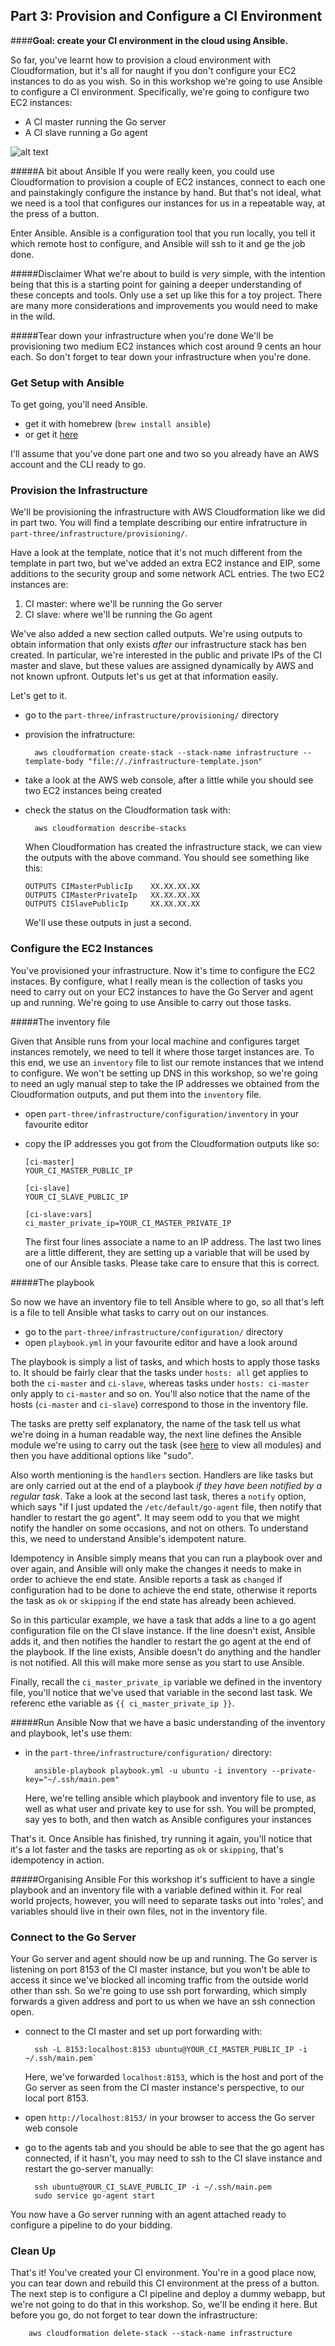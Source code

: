 ## Part 3: Provision and Configure a CI Environment
####**Goal: create your CI environment in the cloud using Ansible.**

So far, you've learnt how to provision a cloud environment with Cloudformation, but it's all for naught if you don't configure your EC2 instances to do as you wish. So in this workshop we're going to use Ansible to configure a CI environment. Specifically, we're going to configure two EC2 instances:

- A CI master running the Go server
- A CI slave running a Go agent

![alt text](https://github.com/kgxsz/DevOps-101/blob/master/images/part-three-goal.png "part-three-goal")


#####A bit about Ansible
If you were really keen, you could use Cloudformation to provision a couple of EC2 instances, connect to each one and painstakingly configure the instance by hand. But that's not ideal, what we need is a tool that configures our instances for us in a repeatable way, at the press of a button. 

Enter Ansible. Ansible is a configuration tool that you run locally, you tell it which remote host to configure, and Ansible will ssh to it and ge the job done.

#####Disclaimer
What we're about to build is *very* simple, with the intention being that this is a starting point for gaining a deeper understanding of these concepts and tools. Only use a set up like this for a toy project. There are many more considerations and improvements you would need to make in the wild.

#####Tear down your infrastructure when you're done
We'll be provisioning two medium EC2 instances which cost around 9 cents an hour each. So don't forget to tear down your infrastructure when you're done.

### Get Setup with Ansible
To get going, you'll need Ansible.

- get it with homebrew (`brew install ansible`)
- or get it [here](http://docs.ansible.com/intro_installation.html)

I'll assume that you've done part one and two so you already have an AWS account and the CLI ready to go.
 
### Provision the Infrastructure
We'll be provisioning the infrastructure with AWS Cloudformation like we did in part two. You will find a template describing our entire infratructure in `part-three/infrastructure/provisioning/`.

Have a look at the template, notice that it's not much different from the template in part two, but we've added an extra EC2 instance and EIP, some additions to the security group and some network ACL entries. The two EC2 instances are:

1. CI master: where we'll be running the Go server
2. CI slave: where we'll be running the Go agent


We've also added a new section called outputs. We're using outputs to obtain information that only exists *after* our infrastructure stack has ben created. In particular, we're interested in the public and private IPs of the CI master and slave, but these values are assigned dynamically by AWS and not known upfront. Outputs let's us get at that information easily.

Let's get to it.

- go to the `part-three/infrastructure/provisioning/` directory
- provision the infratructure:

        aws cloudformation create-stack --stack-name infrastructure --template-body "file://./infrastructure-template.json"
        
- take a look at the AWS web console, after a little while you should see two EC2 instances being created
- check the status on the Cloudformation task with:

        aws cloudformation describe-stacks
        
    When Cloudformation has created the infrastructure stack, we can view the outputs with the above command. You should see something like this:

    ```    
    OUTPUTS	CIMasterPublicIp	XX.XX.XX.XX
    OUTPUTS	CIMasterPrivateIp	XX.XX.XX.XX
    OUTPUTS	CISlavePublicIp	    XX.XX.XX.XX
    ```
    We'll use these outputs in just a second.
    
### Configure the EC2 Instances  
You've provisioned your infrastructure. Now it's time to configure the EC2 instaces. By configure, what I really mean is the collection of tasks you need to carry out on your EC2 instances to have the Go Server and agent up and running. We're going to use Ansible to carry out those tasks.

#####The inventory file

Given that Ansible runs from your local machine and configures target instances remotely, we need to tell it where those target instances are. To this end, we use an `inventory` file to list our remote instances that we intend to configure. We won't be setting up DNS in this workshop, so we're going to need an ugly manual step to take the IP addresses we obtained from the Cloudformation outputs, and put them into the `inventory` file.

- open `part-three/infrastructure/configuration/inventory` in your favourite editor
- copy the IP addresses you got from the Cloudformation outputs like so:

    ```
    [ci-master]
    YOUR_CI_MASTER_PUBLIC_IP

    [ci-slave]
    YOUR_CI_SLAVE_PUBLIC_IP

    [ci-slave:vars]
    ci_master_private_ip=YOUR_CI_MASTER_PRIVATE_IP
    ````
            
    The first four lines associate a name to an IP address.
    The last two lines are a little different, they are setting up a variable that will be used by one of our Ansible tasks.
    Please take care to ensure that this is correct.
    
#####The playbook

So now we have an inventory file to tell Ansible where to go, so all that's left is a file to tell Ansible what tasks to carry out on our instances.

- go to the `part-three/infrastructure/configuration/` directory
- open `playbook.yml` in your favourite editor and have a look around

The playbook is simply a list of tasks, and which hosts to apply those tasks to. It should be fairly clear that the tasks under `hosts: all` get applies to both the `ci-master` and `ci-slave`, whereas tasks under `hosts: ci-master` only apply to `ci-master` and so on. You'll also notice that the name of the hosts (`ci-master` and `ci-slave`) correspond to those in the inventory file.

The tasks are pretty self explanatory, the name of the task tell us what we're doing in a human readable way, the next line defines the Ansible module we're using to carry out the task (see [here](http://docs.ansible.com/modules_by_category.html) to view all modules) and then you have additional options like "sudo".

Also worth mentioning is the `handlers` section. Handlers are like tasks but are only carried out at the end of a playbook *if they have been notified by a regular task*. Take a look at the second last task, theres a `notify` option, which says "if I just updated the `/etc/default/go-agent` file, then notify that handler to restart the go agent". It may seem odd to you that we might notify the handler on some occasions, and not on others. To understand this, we need to understand Ansible's idempotent nature.

Idempotency in Ansible simply means that you can run a playbook over and over again, and Ansible will only make the changes it needs to make in order to achieve the end state. Ansible reports a task as `changed` if configuration had to be done to achieve the end state, otherwise it reports the task as `ok` or `skipping` if the end state has already been achieved.

So in this particular example, we have a task that adds a line to a go agent configuration file on the CI slave instance. If the line doesn't exist, Ansible adds it, and then notifies the handler to restart the go agent at the end of the playbook. If the line exists, Ansible doesn't do anything and the handler is not notified. All this will make more sense as you start to use Ansible.

Finally, recall the `ci_master_private_ip` variable we defined in the inventory file, you'll notice that we've used that variable in the second last task. We referenc ethe variable as `{{ ci_master_private_ip }}`.


#####Run Ansible
Now that we have a basic understanding of the inventory and playbook, let's use them:

- in the `part-three/infrastructure/configuration/` directory:

        ansible-playbook playbook.yml -u ubuntu -i inventory --private-key="~/.ssh/main.pem"
  Here, we're telling ansible which playbook and inventory file to use, as well as what user and private key to use for ssh. You will be prompted, say yes to both, and then watch as Ansible configures your instances
  
That's it. Once Ansible has finished, try running it again, you'll notice that it's a lot faster and the tasks are reporting as `ok` or `skipping`, that's idempotency in action.

#####Organising Ansible
For this workshop it's sufficient to have a single playbook and an inventory file with a variable defined within it. For real world projects, however, you will need to separate tasks out into 'roles', and variables should live in their own files, not in the inventory file.
  
### Connect to the Go Server   
Your Go server and agent should now be up and running. The Go server is listening on port 8153 of the CI master instance, but you won't be able to access it since we've blocked all incoming traffic from the outside world other than ssh. So we're going to use ssh port forwarding, which simply forwards a given address and port to us when we have an ssh connection open.

- connect to the CI master and set up port forwarding with: 
        
        ssh -L 8153:localhost:8153 ubuntu@YOUR_CI_MASTER_PUBLIC_IP -i ~/.ssh/main.pem`
        
    Here, we've forwarded `localhost:8153`, which is the host and port of the Go server as seen from the CI master instance's perspective, to our local port 8153.
    
- open `http://localhost:8153/` in your browser to access the Go server web console
- go to the agents tab and you should be able to see that the go agent has connected, if it hasn't, you may need to ssh to the CI slave instance and restart the go-server manually: 

        ssh ubuntu@YOUR_CI_SLAVE_PUBLIC_IP -i ~/.ssh/main.pem
        sudo service go-agent start

You now have a Go server running with an agent attached ready to configure a pipeline to do your bidding.

### Clean Up
That's it! You've created your CI environment. You're in a good place now, you can tear down and rebuild this CI environment at the press of a button. The next step is to configure a CI pipeline and deploy a dummy webapp, but we're not going to do that in this workshop. So, we'll be ending it here. But before you go, do not forget to tear down the infrastructure:

        aws cloudformation delete-stack --stack-name infrastructure

